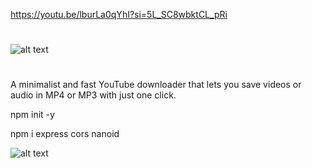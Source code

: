 https://youtu.be/lburLa0qYhI?si=5L_SC8wbktCL_pRi
#
![alt text](https://github.com/yanis26x/yanis26x/blob/index/OsakiScreen2.jpg)
#
A minimalist and fast YouTube downloader that lets you save videos or audio in MP4 or MP3 with just one click.

npm init -y

npm i express cors nanoid

![alt text](https://github.com/yanis26x/yanis26x/blob/index/OsakiScreen2.jpg)